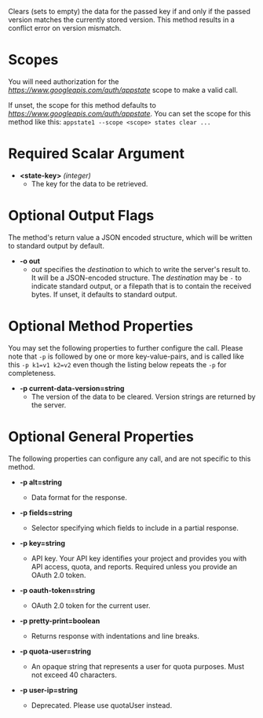 Clears (sets to empty) the data for the passed key if and only if the passed version matches the currently stored version. This method results in a conflict error on version mismatch.
# Scopes

You will need authorization for the *https://www.googleapis.com/auth/appstate* scope to make a valid call.

If unset, the scope for this method defaults to *https://www.googleapis.com/auth/appstate*.
You can set the scope for this method like this: `appstate1 --scope <scope> states clear ...`
# Required Scalar Argument
* **&lt;state-key&gt;** *(integer)*
    - The key for the data to be retrieved.

# Optional Output Flags

The method's return value a JSON encoded structure, which will be written to standard output by default.

* **-o out**
    - *out* specifies the *destination* to which to write the server's result to.
      It will be a JSON-encoded structure.
      The *destination* may be `-` to indicate standard output, or a filepath that is to contain the received bytes.
      If unset, it defaults to standard output.
# Optional Method Properties

You may set the following properties to further configure the call. Please note that `-p` is followed by one 
or more key-value-pairs, and is called like this `-p k1=v1 k2=v2` even though the listing below repeats the
`-p` for completeness.

* **-p current-data-version=string**
    - The version of the data to be cleared. Version strings are returned by the server.

# Optional General Properties

The following properties can configure any call, and are not specific to this method.

* **-p alt=string**
    - Data format for the response.

* **-p fields=string**
    - Selector specifying which fields to include in a partial response.

* **-p key=string**
    - API key. Your API key identifies your project and provides you with API access, quota, and reports. Required unless you provide an OAuth 2.0 token.

* **-p oauth-token=string**
    - OAuth 2.0 token for the current user.

* **-p pretty-print=boolean**
    - Returns response with indentations and line breaks.

* **-p quota-user=string**
    - An opaque string that represents a user for quota purposes. Must not exceed 40 characters.

* **-p user-ip=string**
    - Deprecated. Please use quotaUser instead.
